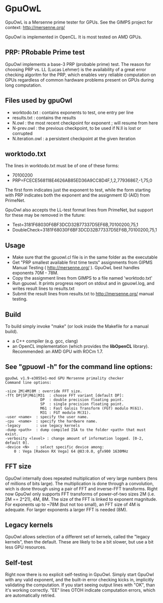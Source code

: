# GpuOwL
GpuOwL is a Mersenne prime tester for GPUs. See the GIMPS project for context: http://mersenne.org/

GpuOwl is implemented in OpenCL. It is most tested on AMD GPUs.


## PRP: PRobable Prime test
GpuOwl implements a base-3 PRP (probable prime) test. The reason for choosing PRP vs. LL (Lucas Lehmer) is the
availability of a great error checking algoritm for the PRP, which enables very reliable computation on GPUs
regardless of common hardware problems present on GPUs during long computation.


## Files used by gpuOwl
* worktodo.txt : contains exponents to test, one entry per line
* results.txt : contains the results
* N.owl : the most recent checkpoint for exponent <N>; will resume from here
* N-prev.owl : the previous checkpoint, to be used if N.ll is lost or corrupted
* N.iteration.owl : a persistent checkpoint at the given iteration


## worktodo.txt
The lines in worktodo.txt must be of one of these forms:
* 70100200
* PRP=FCECE568118E4626AB85ED36A9CC8D4F,1,2,77936867,-1,75,0

The first form indicates just the exponent to test, while the form starting with PRP indicates both the
exponent and the assignment ID (AID) from PrimeNet.

GpuOwl also accepts the LL-test format lines from PrimeNet, but support for these may be removed in the future:
* Test=3181F68030F6BF3DCD32B77337D5EF6B,70100200,75,1
* DoubleCheck=3181F68030F6BF3DCD32B77337D5EF6B,70100200,75,1


## Usage
* Make sure that the gpuowl.cl file is in the same folder as the executable
* Get "PRP smallest available first time tests" assignments from GIPMS Manual Testing ( http://mersenne.org/ ). GpuOwL best handles exponents 70M - 78M.
* Copy the assignment lines from GIMPS to a file named 'worktodo.txt'
* Run gpuowl. It prints progress report on stdout and in gpuowl.log, and writes result lines to results.txt
* Submit the result lines from results.txt to http://mersenne.org/ manual testing.


## Build
To build simply invoke "make" (or look inside the Makefile for a manual build).

* a C++ compiler (e.g. gcc, clang)
* an OpenCL implementation (which provides the **libOpenCL** library). Recommended: an AMD GPU with ROCm 1.7.


## See \"gpuowl -h\" for the command line options:

```
gpuOwL v1.9-e3055e1-mod GPU Mersenne primality checker
Command line options:

-size 2M|4M|8M : override FFT size.
-fft DP|SP|M61|M31  : choose FFT variant [default DP]:
                DP  : double precision floating point.
                SP  : single precision floating point.
                M61 : Fast Galois Transform (FGT) modulo M(61).
                M31 : FGT modulo M(31).
-user <name>  : specify the user name.
-cpu  <name>  : specify the hardware name.
-legacy       : use legacy kernels
-dump <path>  : dump compiled ISA to the folder <path> that must exist.
-verbosity <level> : change amount of information logged. [0-2, default 0].
-device <N>   : select specific device among:
    0 : Vega [Radeon RX Vega] 64 @83:0.0, gfx900 1630MHz
```


## FFT size
GpuOwl internally does repeated multiplication of very large numbers (tens of millions of bits large). The multiplication
is done through a convolution, wich is done through using a pair of FFT and inverse-FFT transforms. Right now GpuOwl only
supports FFT transforms of power-of-two sizes 2M (i.e. 2M == 2^21), 4M, 8M. The size of the FFT is linked to exponent magnitude.
For exponents up to ~78M (but not too small), an FFT size of 4M is adequate. For larger exponents a larger FFT is needed (8M).


## Legacy kernels
GpuOwl allows selection of a different set of kernels, called the "legacy kernels", then the default. These are likely to be a bit
slower, but use a bit less GPU resources.


## Self-test
Right now there is no explicit self-testing in GpuOwl. Simply start GpuOwl with any valid exponent, and the built-in error
checking kicks in, implicitly validating the computation. If you start seeing output lines with "OK", than it's working correctly.
"EE" lines OTOH indicate computation errors, which are automatically retried.
